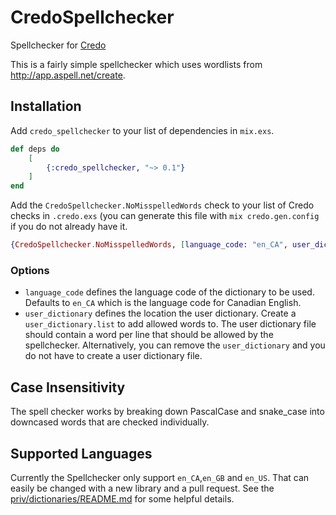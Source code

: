 # CredoSpellchecker

Spellchecker for [Credo](https://github.com/rrrene/credo)

This is a fairly simple spellchecker which uses wordlists from http://app.aspell.net/create.

## Installation

Add `credo_spellchecker` to your list of dependencies in `mix.exs`.

```elixir
def deps do
    [
        {:credo_spellchecker, "~> 0.1"}
    ]
end
```

Add the `CredoSpellchecker.NoMisspelledWords` check to your list of Credo checks in `.credo.exs` (you can generate this file with `mix credo.gen.config` if you do not already have it.

```elixir
{CredoSpellchecker.NoMisspelledWords, [language_code: "en_CA", user_dictionary: "user_dictionary.list"]},
```

### Options

- `language_code` defines the language code of the dictionary to be used. Defaults to `en_CA` which is the language code for Canadian English.
- `user_dictionary` defines the location the user dictionary. Create a `user_dictionary.list` to add allowed words to. The user dictionary file should contain a word per line that should be allowed by the spellchecker. Alternatively, you can remove the `user_dictionary` and you do not have to create a user dictionary file.

## Case Insensitivity

The spell checker works by breaking down PascalCase and snake_case into downcased words that are checked individually.

## Supported Languages

Currently the Spellchecker only support `en_CA`,`en_GB` and `en_US`. That can easily be changed with a new library and a pull request. See the [priv/dictionaries/README.md](priv/dictionaries/README.md) for some helpful details.
